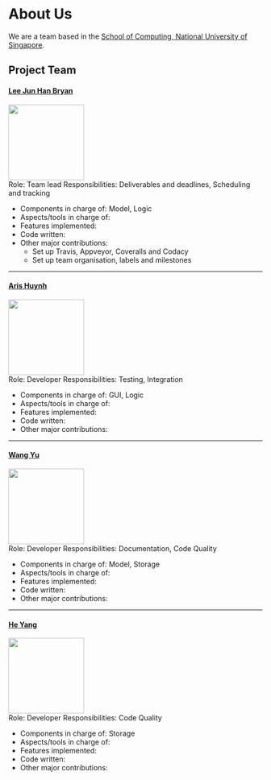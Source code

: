 # About Us

We are a team based in the [School of Computing, National University of Singapore](http://www.comp.nus.edu.sg).

## Project Team

#### [Lee Jun Han Bryan](https://github.com/bryanleejh) <br>
<img src="https://avatars3.githubusercontent.com/u/12642495?v=3&s=460" width="150"><br>
Role: Team lead 
Responsibilities: Deliverables and deadlines, Scheduling and tracking <br>
* Components in charge of: Model, Logic
* Aspects/tools in charge of:
* Features implemented:
* Code written: 
* Other major contributions:
   * Set up Travis, Appveyor, Coveralls and Codacy
   * Set up team organisation, labels and milestones

-----

#### [Aris Huynh](xxx)
<img src="xxx" width="150"><br>
Role: Developer
Responsibilities: Testing, Integration  <br>  
* Components in charge of: GUI, Logic
* Aspects/tools in charge of:
* Features implemented:
* Code written: 
* Other major contributions:

-----

#### [Wang Yu](xxx)
<img src="xxx" width="150"><br>
Role: Developer
Responsibilities: Documentation, Code Quality <br>  
* Components in charge of: Model, Storage
* Aspects/tools in charge of:
* Features implemented:
* Code written: 
* Other major contributions:

-----

#### [He Yang](xxx)
<img src="xxx" width="150"><br>
Role: Developer
Responsibilities: Code Quality <br>  
* Components in charge of: Storage
* Aspects/tools in charge of:
* Features implemented:
* Code written: 
* Other major contributions:
